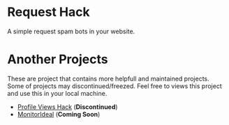 # Request Hack
A simple request spam bots in your website.

# Another Projects
These are project that contains more helpfull and maintained projects. Some of projects may discontinued/freezed.
Feel free to views this project and use this in your local machine.
- [Profile Views Hack](https://github.com/xqwtxon/profile-views-hack) (**Discontinued**)
- [MonitorIdeal](https://github.com/xqwtxon/monitorideal) (**Coming Soon**)
